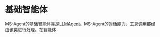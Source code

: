 # 基础智能体

MS-Agent的基础智能体类是[LLMAgent](https://github.com/modelscope/ms-agent/blob/main/ms_agent/agent/llm_agent.py)。MS-Agent的对话能力、工具调用都经由该类进行处理。在智能体